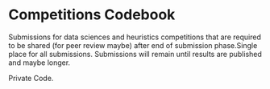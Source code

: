# Competitions Codebook

Submissions for data sciences and heuristics competitions that are required to be shared (for peer review maybe) after end of submission phase.Single place for all submissions. Submissions will remain until results are published and maybe longer.

Private Code.
